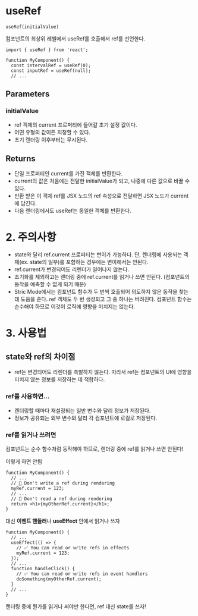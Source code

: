 # useRef

```
useRef(initialValue) 
```

컴포넌트의 최상위 레벨에서 useRef를 호출해서 ref를 선언한다.

```
import { useRef } from 'react';

function MyComponent() {
  const intervalRef = useRef(0);
  const inputRef = useRef(null);
  // ...
```

## Parameters

### initialValue
- ref 객체의 current 프로퍼티에 들어갈 초기 설정 값이다.
- 어떤 유형의 값이든 지정할 수 있다.
- 초기 렌더링 이후부터는 무시된다.

## Returns
- 단일 프로퍼티인 current를 가진 객체를 반환한다.
- current의 값은 처음에는 전달한 initialValue가 되고, 나중에 다른 값으로 바꿀 수 있다.
- 반환 받은 이 객체 ref를 JSX 노드의 ref 속성으로 전달하면 JSX 노드가 current에 담긴다.
- 다음 렌더링에서도 useRef는 동일한 객체를 반환한다.

# 2. 주의사항
- state와 달리 ref.current 프로퍼티는 변이가 가능하다.
단, 렌더링에 사용되는 객체(ex. state의 일부)를 포함하는 경우에는 변이해서는 안된다.
- ref.current가 변경되어도 리렌더가 일어나지 않는다.
- 초기화를 제외하고는 렌더링 중에 ref.current를 읽거나 쓰면 안된다. (컴포넌트의 동작을 예측할 수 없게 되기 때문)
- Stric Mode에서는 컴포넌트 함수가 두 번씩 호출되어 의도하지 않은 동작을 찾는 데 도움을 준다.
ref 객체도 두 번 생성되고 그 중 하나는 버려진다. 컴포넌트 함수는 순수해야 하므로 이것이 로직에 영향을 미치지는 않는다.

# 3. 사용법
## state와 ref의 차이점
- ref는 변경되어도 리렌더를 촉발하지 않는다. 따라서 ref는 컴포넌트의 UI에 영향을 미치지 않는 정보를 저장하는 데 적합하다.

### ref를 사용하면...
- 렌더링할 때마다 재설정되는 일반 변수와 달리 정보가 저장된다.
- 정보가 공유되는 외부 변수와 달리 각 컴포넌트에 로컬로 저장된다.

### ref를 읽거나 쓰려면
컴포넌트는 순수 함수처럼 동작해야 하므로,
렌더링 중에 ref를 읽거나 쓰면 안된다!

이렇게 하면 안됨

```
function MyComponent() {
  // ...
  // 🚩 Don't write a ref during rendering
  myRef.current = 123;
  // ...
  // 🚩 Don't read a ref during rendering
  return <h1>{myOtherRef.current}</h1>;
}
```

대신 **이벤트 핸들러**나 **useEffect** 안에서 읽거나 쓰자

```
function MyComponent() {
  // ...
  useEffect(() => {
    // ✅ You can read or write refs in effects
    myRef.current = 123;
  });
  // ...
  function handleClick() {
    // ✅ You can read or write refs in event handlers
    doSomething(myOtherRef.current);
  }
  // ...
}
```

렌더링 중에 뭔가를 읽거나 써야만 한다면, ref 대신 state를 쓰자!
